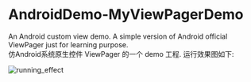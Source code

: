 # AndroidDemo-MyViewPagerDemo

An Android custom view demo. A simple version of Android official ViewPager just for learning purpose.    
仿Android系统原生控件 ViewPager 的一个 demo 工程. 运行效果图如下:   

![running_effect](app/image/running_effect.gif)